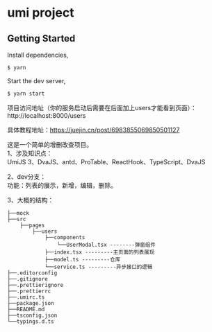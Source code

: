 # umi project

## Getting Started

Install dependencies,

```bash
$ yarn
```

Start the dev server,

```bash
$ yarn start
```
项目访问地址（你的服务启动后需要在后面加上users才能看到页面）：http://localhost:8000/users  

具体教程地址：https://juejin.cn/post/6983855069850501127

这是一个简单的增删改查项目。  
1、涉及知识点：  
UmiJS 3、DvaJS、antd、ProTable、ReactHook、TypeScript、DvaJS

2、dev分支：  
功能：列表的展示，新增，编辑，删除。  

3、大概的结构：
```
├──mock
├──src
    ├──pages
        ├──users
            ├──components
                └──UserModal.tsx --------弹窗组件
            ├──index.tsx ---------主页面的列表展现
            ├──model.ts ---------仓库
            └──service.ts ---------异步接口的逻辑
├──.editorconfig
├──.gitignore
├──.prettierignore
├──.prettierrc
├──.umirc.ts
├──package.json
├──README.md
├──tsconfig.json
└──typings.d.ts
```
